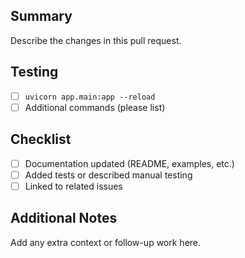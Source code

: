 ## Summary
Describe the changes in this pull request.

## Testing
- [ ] `uvicorn app.main:app --reload`
- [ ] Additional commands (please list)

## Checklist
- [ ] Documentation updated (README, examples, etc.)
- [ ] Added tests or described manual testing
- [ ] Linked to related issues

## Additional Notes
Add any extra context or follow-up work here.
